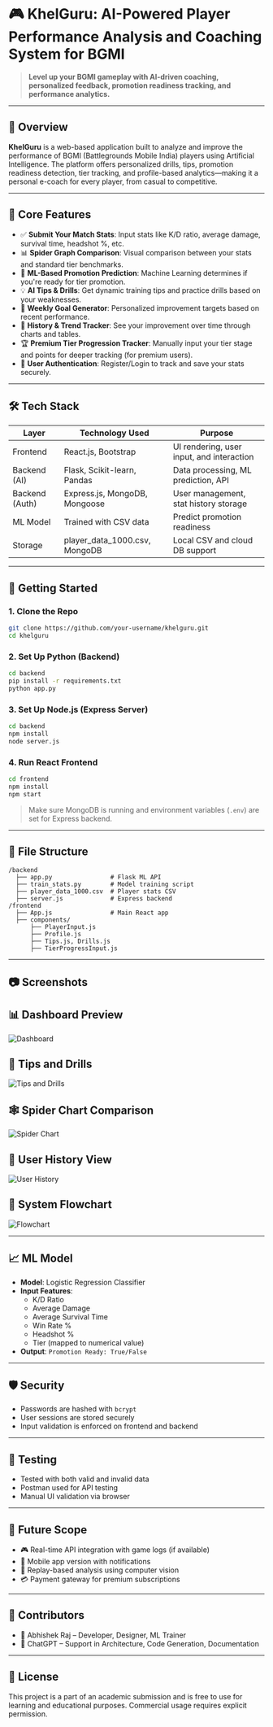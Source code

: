 # 🎮 KhelGuru: AI-Powered Player Performance Analysis and Coaching System for BGMI

> **Level up your BGMI gameplay with AI-driven coaching, personalized feedback, promotion readiness tracking, and performance analytics.**

---

## 📌 Overview

**KhelGuru** is a web-based application built to analyze and improve the performance of BGMI (Battlegrounds Mobile India) players using Artificial Intelligence. The platform offers personalized drills, tips, promotion readiness detection, tier tracking, and profile-based analytics—making it a personal e-coach for every player, from casual to competitive.

---

## 🧠 Core Features

- ✅ **Submit Your Match Stats**: Input stats like K/D ratio, average damage, survival time, headshot %, etc.
- 📊 **Spider Graph Comparison**: Visual comparison between your stats and standard tier benchmarks.
- 🤖 **ML-Based Promotion Prediction**: Machine Learning determines if you're ready for tier promotion.
- 💡 **AI Tips & Drills**: Get dynamic training tips and practice drills based on your weaknesses.
- 🧬 **Weekly Goal Generator**: Personalized improvement targets based on recent performance.
- 📂 **History & Trend Tracker**: See your improvement over time through charts and tables.
- 🏆 **Premium Tier Progression Tracker**: Manually input your tier stage and points for deeper tracking (for premium users).
- 🔐 **User Authentication**: Register/Login to track and save your stats securely.

---

## 🛠️ Tech Stack

| Layer         | Technology Used                    | Purpose                                      |
|---------------|-------------------------------------|----------------------------------------------|
| Frontend      | React.js, Bootstrap                | UI rendering, user input, and interaction    |
| Backend (AI)  | Flask, Scikit-learn, Pandas        | Data processing, ML prediction, API          |
| Backend (Auth)| Express.js, MongoDB, Mongoose      | User management, stat history storage        |
| ML Model      | Trained with CSV data              | Predict promotion readiness                  |
| Storage       | player_data_1000.csv, MongoDB      | Local CSV and cloud DB support               |

---

## 🚀 Getting Started

### 1. Clone the Repo

```bash
git clone https://github.com/your-username/khelguru.git
cd khelguru
```

### 2. Set Up Python (Backend)

```bash
cd backend
pip install -r requirements.txt
python app.py
```

### 3. Set Up Node.js (Express Server)

```bash
cd backend
npm install
node server.js
```

### 4. Run React Frontend

```bash
cd frontend
npm install
npm start
```

> Make sure MongoDB is running and environment variables (`.env`) are set for Express backend.

---

## 📁 File Structure

```
/backend
  ├── app.py                # Flask ML API
  ├── train_stats.py        # Model training script
  ├── player_data_1000.csv  # Player stats CSV
  ├── server.js             # Express backend
/frontend
  ├── App.js                # Main React app
  ├── components/
      ├── PlayerInput.js
      ├── Profile.js
      ├── Tips.js, Drills.js
      ├── TierProgressInput.js
```

---

## 📷 Screenshots

## 📊 Dashboard Preview

![Dashboard](my-app/assets/Dashboard.jpg)

## 🧠 Tips and Drills

![Tips and Drills](my-app/assets/tips_and_drills.jpg)

## 🕸️ Spider Chart Comparison

![Spider Chart](my-app/assets/spider_chart_comaparision.jpg)

## 📁 User History View

![User History](my-app/assets/user_history.jpg)

## 🔄 System Flowchart

![Flowchart](my-app/assets/flowchart.jpg)


---

## 📈 ML Model

- **Model**: Logistic Regression Classifier
- **Input Features**:
  - K/D Ratio
  - Average Damage
  - Average Survival Time
  - Win Rate %
  - Headshot %
  - Tier (mapped to numerical value)
- **Output**: `Promotion Ready: True/False`

---

## 🛡️ Security

- Passwords are hashed with `bcrypt`
- User sessions are stored securely
- Input validation is enforced on frontend and backend

---

## 🧪 Testing

- Tested with both valid and invalid data
- Postman used for API testing
- Manual UI validation via browser

---

## 📌 Future Scope

- 🎮 Real-time API integration with game logs (if available)
- 📱 Mobile app version with notifications
- 🎥 Replay-based analysis using computer vision
- 💳 Payment gateway for premium subscriptions

---

## 🤝 Contributors

- 👤 Abhishek Raj – Developer, Designer, ML Trainer
- 💬 ChatGPT – Support in Architecture, Code Generation, Documentation

---

## 📄 License

This project is a part of an academic submission and is free to use for learning and educational purposes. Commercial usage requires explicit permission.